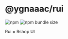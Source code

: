 # @ygnaaac/rui

![npm](https://img.shields.io/npm/v/@ygnaaac/rui?style=flat-square)
![npm bundle size](https://img.shields.io/bundlephobia/min/@ygnaaac/rui?style=flat-square)

Rui = Rshop UI